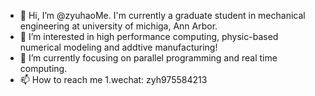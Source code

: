 - 👋 Hi, I’m @zyuhaoMe. I'm currently a graduate student in mechanical engineering at university of michiga, Ann Arbor. 
- 👀 I’m interested in high performance computing, physic-based numerical modeling and addtive manufacturing! 
- 🌱 I’m currently focusing on parallel programming and real time computing. 
- 📫 How to reach me 1.wechat: zyh975584213

<!---
zyuhaoMe/zyuhaoMe is a ✨ special ✨ repository because its `README.md` (this file) appears on your GitHub profile.
You can click the Preview link to take a look at your changes.
--->
